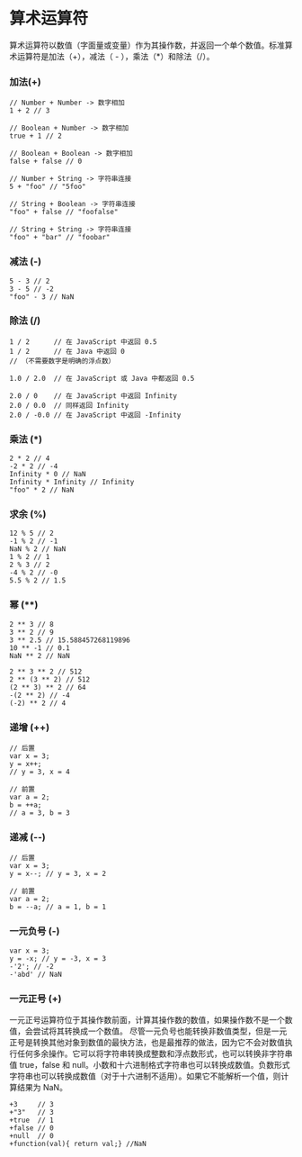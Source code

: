 # 算术运算符

算术运算符以数值（字面量或变量）作为其操作数，并返回一个单个数值。标准算术运算符是加法（+），减法（ - ），乘法（*）和除法（/）。

### 加法(+)

``` code
// Number + Number -> 数字相加
1 + 2 // 3

// Boolean + Number -> 数字相加
true + 1 // 2

// Boolean + Boolean -> 数字相加
false + false // 0

// Number + String -> 字符串连接
5 + "foo" // "5foo"

// String + Boolean -> 字符串连接
"foo" + false // "foofalse"

// String + String -> 字符串连接
"foo" + "bar" // "foobar"
```

### 减法 (-)

``` code
5 - 3 // 2
3 - 5 // -2
"foo" - 3 // NaN
```

### 除法 (/)

``` code
1 / 2      // 在 JavaScript 中返回 0.5
1 / 2      // 在 Java 中返回 0
// （不需要数字是明确的浮点数）

1.0 / 2.0  // 在 JavaScript 或 Java 中都返回 0.5

2.0 / 0    // 在 JavaScript 中返回 Infinity
2.0 / 0.0  // 同样返回 Infinity 
2.0 / -0.0 // 在 JavaScript 中返回 -Infinity
```

### 乘法 (*)

``` code
2 * 2 // 4
-2 * 2 // -4
Infinity * 0 // NaN
Infinity * Infinity // Infinity
"foo" * 2 // NaN
```

### 求余 (%)

``` code
12 % 5 // 2
-1 % 2 // -1
NaN % 2 // NaN
1 % 2 // 1
2 % 3 // 2
-4 % 2 // -0
5.5 % 2 // 1.5
```

### 幂 (**)

``` code
2 ** 3 // 8
3 ** 2 // 9
3 ** 2.5 // 15.588457268119896
10 ** -1 // 0.1
NaN ** 2 // NaN

2 ** 3 ** 2 // 512
2 ** (3 ** 2) // 512
(2 ** 3) ** 2 // 64
-(2 ** 2) // -4
(-2) ** 2 // 4
```

### 递增 (++)

``` code
// 后置 
var x = 3;
y = x++; 
// y = 3, x = 4

// 前置
var a = 2;
b = ++a; 
// a = 3, b = 3
```

### 递减 (--)

``` code
// 后置 
var x = 3;
y = x--; // y = 3, x = 2

// 前置
var a = 2;
b = --a; // a = 1, b = 1
```

### 一元负号 (-)

``` code
var x = 3;
y = -x; // y = -3, x = 3
-'2'; // -2
-'abd' // NaN
```

### 一元正号 (+)

一元正号运算符位于其操作数前面，计算其操作数的数值，如果操作数不是一个数值，会尝试将其转换成一个数值。 尽管一元负号也能转换非数值类型，但是一元正号是转换其他对象到数值的最快方法，也是最推荐的做法，因为它不会对数值执行任何多余操作。它可以将字符串转换成整数和浮点数形式，也可以转换非字符串值 true，false 和 null。小数和十六进制格式字符串也可以转换成数值。负数形式字符串也可以转换成数值（对于十六进制不适用）。如果它不能解析一个值，则计算结果为 NaN。

``` code
+3     // 3
+"3"   // 3
+true  // 1
+false // 0
+null  // 0
+function(val){ return val;} //NaN
```